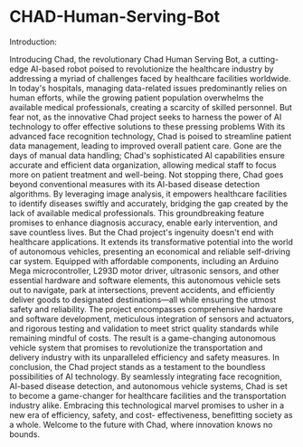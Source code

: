 # CHAD-Human-Serving-Bot
Introduction:

Introducing Chad, the revolutionary Chad Human Serving Bot, a cutting- edge AI-based robot poised to revolutionize the healthcare industry by
addressing a myriad of challenges faced by healthcare facilities
worldwide. In today's hospitals, managing data-related issues
predominantly relies on human efforts, while the growing patient
population overwhelms the available medical professionals, creating a
scarcity of skilled personnel. But fear not, as the innovative Chad
project seeks to harness the power of AI technology to offer effective
solutions to these pressing problems
With its advanced face recognition technology, Chad is poised to
streamline patient data management, leading to improved overall
patient care. Gone are the days of manual data handling; Chad's
sophisticated AI capabilities ensure accurate and efficient data
organization, allowing medical staff to focus more on patient treatment
and well-being.
Not stopping there, Chad goes beyond conventional measures with its
AI-based disease detection algorithms. By leveraging image analysis, it
empowers healthcare facilities to identify diseases swiftly and
accurately, bridging the gap created by the lack of available medical
professionals. This groundbreaking feature promises to enhance
diagnosis accuracy, enable early intervention, and save countless lives.
But the Chad project's ingenuity doesn't end with healthcare applications. It extends its transformative potential into the world of autonomous vehicles, presenting an economical and reliable self-driving car system. Equipped with affordable components, including an Arduino Mega microcontroller, L293D motor driver, ultrasonic sensors, and other essential hardware and software elements, this autonomous vehicle sets out to navigate, park at intersections, prevent accidents, and efficiently deliver goods to designated destinations—all while ensuring the utmost safety and reliability.
The project encompasses comprehensive hardware and software
development, meticulous integration of sensors and actuators, and
rigorous testing and validation to meet strict quality standards while
remaining mindful of costs. The result is a game-changing autonomous
vehicle system that promises to revolutionize the transportation and
delivery industry with its unparalleled efficiency and safety measures.
In conclusion, the Chad project stands as a testament to the boundless
possibilities of AI technology. By seamlessly integrating face
recognition, AI-based disease detection, and autonomous vehicle
systems, Chad is set to become a game-changer for healthcare facilities
and the transportation industry alike. Embracing this technological
marvel promises to usher in a new era of efficiency, safety, and cost-
effectiveness, benefitting society as a whole. Welcome to the future
with Chad, where innovation knows no bounds.
